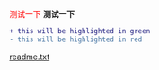 <font color=red>测试一下</font>
**测试一下**
```diff
+ this will be highlighted in green
- this will be highlighted in red
```
[readme.txt](./readme.txt)
